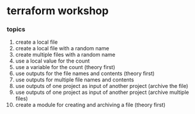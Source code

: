 # terraform workshop

### topics
1. create a local file
2. create a local file with a random name
3. create multiple files with a random name
4. use a local value for the count
5. use a variable for the count (theory first)
6. use outputs for the file names and contents (theory first)
7. use outputs for multiple file names and contents
8. use outputs of one project as input of another project (archive the file)
9. use outputs of one project as input of another project (archive multiple files)
10. create a module for creating and archiving a file (theory first)
